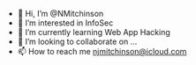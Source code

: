 - 👋 Hi, I’m @NMitchinson
- 👀 I’m interested in InfoSec
- 🌱 I’m currently learning Web App Hacking
- 💞️ I’m looking to collaborate on ...
- 📫 How to reach me njmitchinson@icloud.com

<!---
NMitchinson/NMitchinson is a ✨ special ✨ repository because its `README.md` (this file) appears on your GitHub profile.
You can click the Preview link to take a look at your changes.
--->
